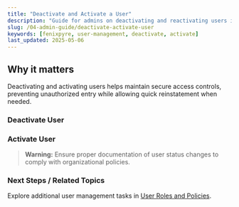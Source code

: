 ```yaml
---
title: "Deactivate and Activate a User"
description: "Guide for admins on deactivating and reactivating users in FenixPyre to manage access and security effectively."
slug: /04-admin-guide/deactivate-activate-user
keywords: [fenixpyre, user-management, deactivate, activate]
last_updated: 2025-05-06
---
```


## Why it matters
Deactivating and activating users helps maintain secure access controls, preventing unauthorized entry while allowing quick reinstatement when needed.

### Deactivate User

<!-- VIDEO:   ./media/04-admin-guide/deactivate-activate-user/deactivate.mp4 | Alt: Video walkthrough for deactivating a user | Duration: 30s -->

### Activate User

<!-- VIDEO:   ./media/04-admin-guide/deactivate-activate-user/activate.mp4 | Alt: Video walkthrough for activating a user | Duration: 30s -->

> **Warning:** Ensure proper documentation of user status changes to comply with organizational policies.

### Next Steps / Related Topics
Explore additional user management tasks in [User Roles and Policies](../04-admin-guide/policies-roles.md).